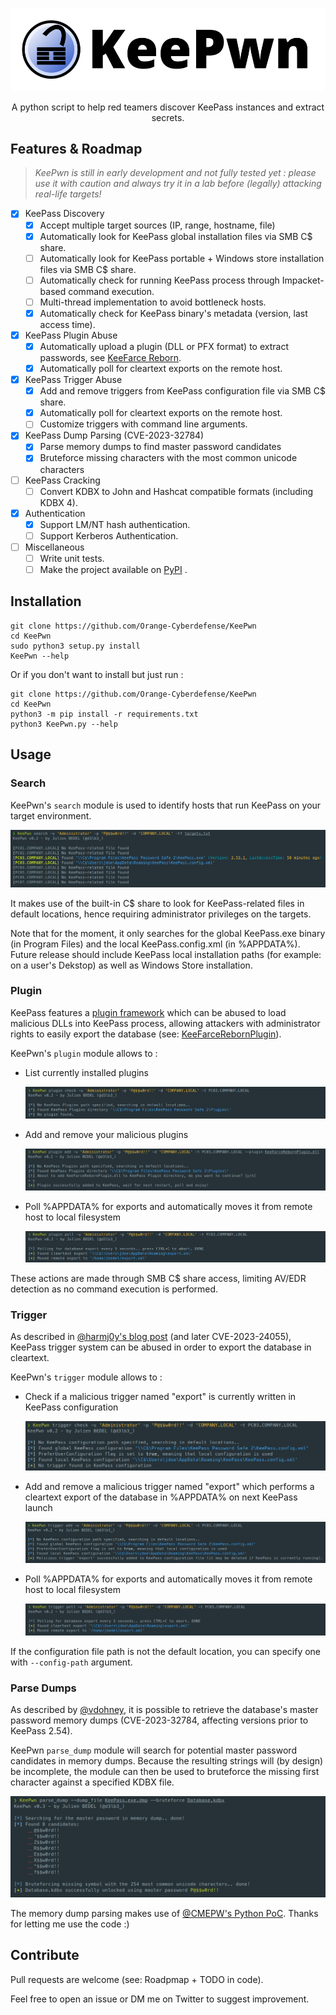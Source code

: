 ![](./.github/images/keepwn_banner.png)

<p align="center">
  A python script to help red teamers discover KeePass instances and extract secrets.
</p>


## Features & Roadmap

>  *KeePwn is still in early development and not fully tested yet : please use it with caution and always try it in a lab before (legally) attacking real-life targets!*

- [x] KeePass Discovery
  - [x] Accept multiple target sources (IP, range, hostname, file)
  - [x] Automatically look for KeePass global installation files via SMB C$ share.
  - [ ] Automatically look for KeePass portable + Windows store installation files via SMB C$ share.
  - [ ] Automatically check for running KeePass process through Impacket-based command execution.
  - [ ] Multi-thread implementation to avoid bottleneck hosts.
  - [x] Automatically check for KeePass binary's metadata (version, last access time).
- [x] KeePass Plugin Abuse
  - [x] Automatically upload a plugin (DLL or PFX format) to extract passwords, see [KeeFarce Reborn](https://github.com/d3lb3/KeeFarceReborn).
  - [x] Automatically poll for cleartext exports on the remote host.
- [x] KeePass Trigger Abuse
  - [x] Add and remove triggers from KeePass configuration file via SMB C$ share.
  - [x] Automatically poll for cleartext exports on the remote host.
  - [ ] Customize triggers with command line arguments.
- [x] KeePass Dump Parsing (CVE-2023-32784)
  - [x] Parse memory dumps to find master password candidates
  - [x] Bruteforce missing characters with the most common unicode characters
- [ ] KeePass Cracking
  - [ ] Convert KDBX to John and Hashcat compatible formats (including KDBX 4).
- [x] Authentication
  - [x] Support LM/NT hash authentication.
  - [ ] Support Kerberos Authentication.
- [ ] Miscellaneous
  - [ ] Write unit tests.
  - [ ] Make the project available on [PyPI](https://pypi.org/) .

## Installation

```
git clone https://github.com/Orange-Cyberdefense/KeePwn
cd KeePwn
sudo python3 setup.py install
KeePwn --help
```

Or if you don't want to install but just run :

```
git clone https://github.com/Orange-Cyberdefense/KeePwn
cd KeePwn
python3 -m pip install -r requirements.txt
python3 KeePwn.py --help
```

## Usage

### Search

KeePwn's `search` module is used to identify hosts that run KeePass on your target environment.

![](./.github/images/keepwn_search_example.png)

It makes use of the built-in C$ share to look for KeePass-related files in default locations, hence requiring administrator privileges on the targets.

Note that for the moment, it only searches for the global KeePass.exe binary (in Program Files) and the local KeePass.config.xml (in %APPDATA%). Future release should include KeePass local installation paths (for example: on a user's Dekstop) as well as Windows Store installation.

### Plugin

KeePass features a [plugin framework](https://keepass.info/help/v2/plugins.html) which can be abused to load malicious DLLs into KeePass process, allowing attackers with administrator rights to easily export the database (see: [KeeFarceRebornPlugin](https://github.com/d3lb3/KeeFarceReborn#make-keepass-inject-keefarce-reborn-as-a-plugin)).

KeePwn's `plugin` module allows to :

- List currently installed plugins

  ![](./.github/images/keepwn_plugin_check_example.png)

- Add and remove your malicious plugins

  ![](./.github/images/keepwn_plugin_add_example.png)

- Poll %APPDATA% for exports and automatically moves it from remote host to local filesystem

  ![](./.github/images/keepwn_plugin_poll_example.png)

These actions are made through SMB C$ share access, limiting AV/EDR detection as no command execution is performed.

### Trigger

As described in [@harmj0y's blog post](https://blog.harmj0y.net/redteaming/keethief-a-case-study-in-attacking-keepass-part-2/) (and later CVE-2023-24055), KeePass trigger system can be abused in order to export the database in cleartext.

KeePwn's `trigger` module allows to :

- Check if a malicious trigger named "export" is currently written in KeePass configuration

  ![](./.github/images/keepwn_trigger_check_example.png)

- Add and remove a malicious trigger named "export" which performs a cleartext export of the database in %APPDATA% on next KeePass launch

  ![](./.github/images/keepwn_trigger_add_example.png)

- Poll %APPDATA% for exports and automatically moves it from remote host to local filesystem

  ![](./.github/images/keepwn_trigger_poll_example.png)

If the configuration file path is not the default location, you can specify one with `--config-path` argument.

### Parse Dumps

As described by [@vdohney](https://github.com/vdohney/keepass-password-dumper), it is possible to retrieve the database's master password memory dumps (CVE-2023-32784, affecting versions prior to KeePass 2.54). 

KeePwn `parse_dump` module will search for potential master password candidates in memory dumps. Because the resulting strings will (by design) be incomplete, the module can then be used to bruteforce the missing first character against a specified KDBX file.

![](./.github/images/keepwn_parse_dump_example.png)

The memory dump parsing makes use of [@CMEPW's Python PoC](https://github.com/CMEPW/keepass-dump-masterkey). Thanks for letting me use the code :)

## Contribute

Pull requests are welcome (see: Roadpmap + TODO in code).

Feel free to open an issue or DM me on Twitter to suggest improvement.
